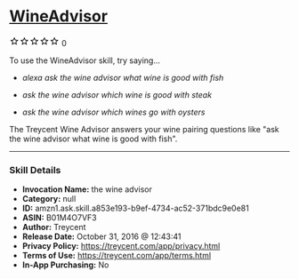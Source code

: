 # [WineAdvisor](http://alexa.amazon.com/#skills/amzn1.ask.skill.a853e193-b9ef-4734-ac52-371bdc9e0e81)
![0 stars](../../images/ic_star_border_black_18dp_1x.png)![0 stars](../../images/ic_star_border_black_18dp_1x.png)![0 stars](../../images/ic_star_border_black_18dp_1x.png)![0 stars](../../images/ic_star_border_black_18dp_1x.png)![0 stars](../../images/ic_star_border_black_18dp_1x.png) 0

To use the WineAdvisor skill, try saying...

* *alexa ask the wine advisor what wine is good with fish*

* *ask the wine advisor which wine is good with steak*

* *ask the wine advisor which wines go with oysters*

The Treycent Wine Advisor answers your wine pairing questions like "ask the wine advisor what wine is good with fish".

***

### Skill Details

* **Invocation Name:** the wine advisor
* **Category:** null
* **ID:** amzn1.ask.skill.a853e193-b9ef-4734-ac52-371bdc9e0e81
* **ASIN:** B01M4O7VF3
* **Author:** Treycent
* **Release Date:** October 31, 2016 @ 12:43:41
* **Privacy Policy:** https://treycent.com/app/privacy.html
* **Terms of Use:** https://treycent.com/app/terms.html
* **In-App Purchasing:** No
